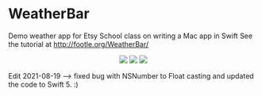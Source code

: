 WeatherBar
==========

Demo weather app for Etsy School class on writing a Mac app in Swift
See the tutorial at http://footle.org/WeatherBar/

<p align="center">
  <img src="https://i.imgur.com/GkUxB88.png" />
  <img src="https://i.imgur.com/YRLtVhS.png" />
  <img src="https://i.imgur.com/EQNcy0Q.png" />
</p>

Edit 2021-08-19 --> fixed bug with NSNumber to Float casting and updated the code to Swift 5. :)
